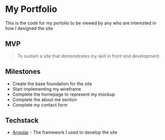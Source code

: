 # My Portfolio
This is the code for my portolio to be viewed by any who are interested in how I designed the site.

## MVP
> To sustain a site that demonstrates my skill in front end development.

## Milestones
- Create the base foundation for the site
- Start implementing my wireframe
- Complete the homepage to represent my mockup
- Complete the about me section
- Complete my contact form

## Techstack
* [Angular] - The framework I used to develop the site

[Angular]: <https://angular.io/>
